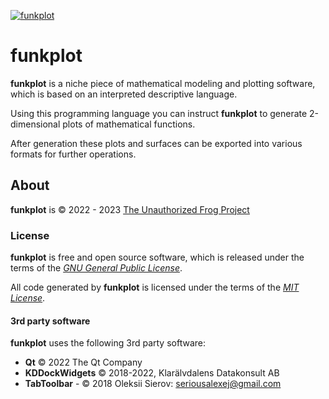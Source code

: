 [![funkplot](https://snapcraft.io/funkplot/badge.svg)](https://snapcraft.io/funkplot)

# funkplot

**funkplot** is a niche piece of mathematical modeling and plotting software, which is based on an interpreted descriptive language.

Using this programming language you can instruct **funkplot** to generate 2-dimensional plots of mathematical functions. 

After generation these plots and surfaces can be exported into various formats for further operations.

## About

**funkplot** is © 2022 - 2023 [The Unauthorized Frog Project](https://www.facebook.com/TheUnauthorizedFrog/) 

### License

**funkplot** is free and open source software, which is released under the terms of the *[GNU General Public License](https://opensource.org/licenses/GPL-3.0)*.

All code generated by **funkplot** is licensed under the terms of the *[MIT License](https://opensource.org/licenses/MIT)*.

#### 3rd party software

**funkplot** uses the following 3rd party software:

- **Qt** © 2022 The Qt Company
- **KDDockWidgets** © 2018-2022, Klarälvdalens Datakonsult AB
- **TabToolbar** - © 2018 Oleksii Sierov: <seriousalexej@gmail.com>
